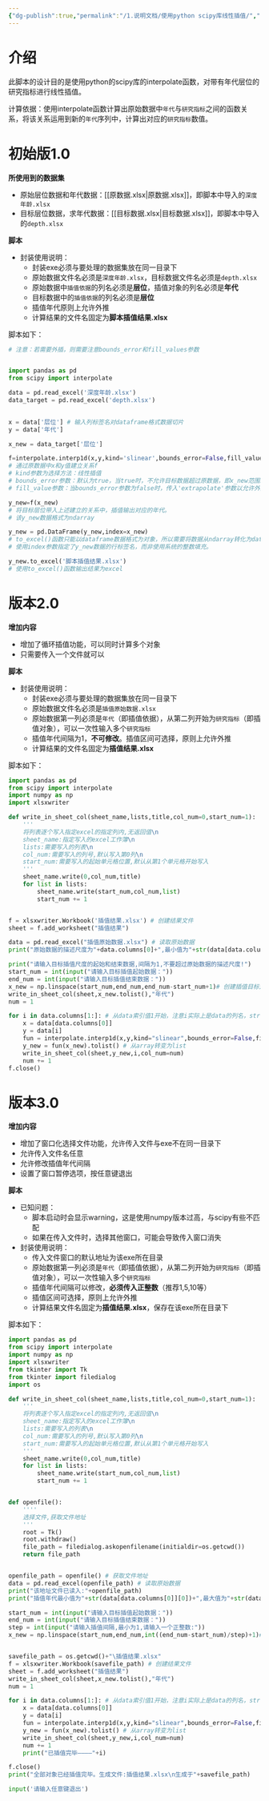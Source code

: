 ```yaml
---
{"dg-publish":true,"permalink":"/1.说明文档/使用python scipy库线性插值/","created":"2024-04-28T21:21:43.928+08:00"}
---
```



# 介绍

此脚本的设计目的是使用python的scipy库的interpolate函数，对带有年代层位的研究指标进行线性插值。

计算依据：使用interpolate函数计算出原始数据中`年代`与`研究指标`之间的函数关系，将该关系运用到新的`年代`序列中，计算出对应的`研究指标`数值。

# 初始版1.0

**所使用到的数据集**
- 原始层位数据和年代数据：[[原数据.xlsx\|原数据.xlsx]]，即脚本中导入的`深度年龄.xlsx`
- 目标层位数据，求年代数据：[[目标数据.xlsx\|目标数据.xlsx]]，即脚本中导入的`depth.xlsx`

**脚本**
- 封装使用说明：
	- 封装exe必须与要处理的数据集放在同一目录下
	- 原始数据文件名必须是`深度年龄.xlsx`，目标数据文件名必须是`depth.xlsx`
	- 原始数据中`插值依据`的列名必须是**层位**，插值对象的列名必须是**年代**
	- 目标数据中的`插值依据`的列名必须是**层位**
	- 插值年代原则上允许外推
	- 计算结果的文件名固定为**脚本插值结果.xlsx**

脚本如下：
```python
# 注意：若需要外插，则需要注意bounds_error和fill_values参数


import pandas as pd
from scipy import interpolate 

data = pd.read_excel('深度年龄.xlsx')
data_target = pd.read_excel('depth.xlsx')

  
x = data['层位'] # 输入列标签名对dataframe格式数据切片
y = data['年代']

x_new = data_target['层位']

f=interpolate.interp1d(x,y,kind='slinear',bounds_error=False,fill_value='extrapolate')
# 通过原数据中x和y值建立关系f
# kind参数为选择方法：线性插值
# bounds_error参数：默认为true，当true时，不允许目标数据超过原数据，即x_new范围必须小于x。若插值需要外推，则将该参数改为false。
# fill_value参数：当bounds_error参数为false时，传入'extrapolate'参数以允许外推

y_new=f(x_new)
# 将目标层位带入上述建立的关系中，插值输出对应的年代。
# 该y_new数据格式为ndarray 

y_new = pd.DataFrame(y_new,index=x_new)
# to_excel()函数只能以dataframe数据格式为对象，所以需要将数据从ndarray转化为dataframe
# 使用index参数指定了y_new数据的行标签名，而非使用系统的整数填充。

y_new.to_excel('脚本插值结果.xlsx')
# 使用to_excel()函数输出结果为excel
```


# 版本2.0

**增加内容**
- 增加了循环插值功能，可以同时计算多个对象
- 只需要传入一个文件就可以


**脚本**
- 封装使用说明：
	- 封装exe必须与要处理的数据集放在同一目录下
	- 原始数据文件名必须是`插值原始数据.xlsx`
	- 原始数据第一列必须是`年代`（即插值依据），从第二列开始为`研究指标`（即插值对象），可以一次性输入多个`研究指标`
	- 插值年代间隔为1，**不可修改**。插值区间可选择，原则上允许外推
	- 计算结果的文件名固定为**插值结果.xlsx**

脚本如下：
```python
import pandas as pd
from scipy import interpolate
import numpy as np
import xlsxwriter

def write_in_sheet_col(sheet_name,lists,title,col_num=0,start_num=1):
    '''
    将列表逐个写入指定excel的指定列内,无返回值\n
    sheet_name:指定写入的excel工作簿\n
    lists:需要写入的列表\n
    col_num:需要写入的列号,默认写入第0列\n
    start_num:需要写入的起始单元格位置,默认从第1个单元格开始写入
    '''
    sheet_name.write(0,col_num,title)
    for list in lists:
        sheet_name.write(start_num,col_num,list)
        start_num += 1


f = xlsxwriter.Workbook('插值结果.xlsx') # 创建结果文件
sheet = f.add_worksheet("插值结果")

data = pd.read_excel("插值原始数据.xlsx") # 读取原始数据
print("原始数据的描述尺度为"+data.columns[0]+",最小值为"+str(data[data.columns[0]][0])+",最大值为"+str(data[data.columns[0]][len(data[data.columns[0]])-1]))

print("请输入目标插值尺度的起始和结束数据,间隔为1,不要超过原始数据的描述尺度!")
start_num = int(input("请输入目标插值起始数据："))
end_num = int(input("请输入目标插值结束数据："))
x_new = np.linspace(start_num,end_num,end_num-start_num+1)# 创建插值目标对象
write_in_sheet_col(sheet,x_new.tolist(),"年代")
num = 1

for i in data.columns[1:]: # 从data索引值1开始，注意i实际上是data的列名，str
    x = data[data.columns[0]]
    y = data[i]
    fun = interpolate.interp1d(x,y,kind="slinear",bounds_error=False,fill_value="extrapolate")
    y_new = fun(x_new).tolist() # 从array转变为list
    write_in_sheet_col(sheet,y_new,i,col_num=num)
    num += 1
f.close()
```



# 版本3.0

**增加内容**
- 增加了窗口化选择文件功能，允许传入文件与exe不在同一目录下
- 允许传入文件名任意
- 允许修改插值年代间隔
- 设置了窗口暂停选项，按任意键退出

**脚本**
- 已知问题：
	- 脚本启动时会显示warning，这是使用numpy版本过高，与scipy有些不匹配
	- 如果在传入文件时，选择其他窗口，可能会导致传入窗口消失
- 封装使用说明：
	- 传入文件窗口的默认地址为该exe所在目录
	- 原始数据第一列必须是`年代`（即插值依据），从第二列开始为`研究指标`（即插值对象），可以一次性输入多个`研究指标`
	- 插值年代间隔可以修改，**必须传入正整数**（推荐1,5,10等）
	- 插值区间可选择，原则上允许外推
	- 计算结果文件名固定为**插值结果.xlsx**，保存在该exe所在目录下

脚本如下：
```python
import pandas as pd
from scipy import interpolate
import numpy as np
import xlsxwriter
from tkinter import Tk
from tkinter import filedialog
import os

def write_in_sheet_col(sheet_name,lists,title,col_num=0,start_num=1):
    '''
    将列表逐个写入指定excel的指定列内,无返回值\n
    sheet_name:指定写入的excel工作簿\n
    lists:需要写入的列表\n
    col_num:需要写入的列号,默认写入第0列\n
    start_num:需要写入的起始单元格位置,默认从第1个单元格开始写入
    '''
    sheet_name.write(0,col_num,title)
    for list in lists:
        sheet_name.write(start_num,col_num,list)
        start_num += 1


def openfile():
    ''''
    选择文件,获取文件地址
    '''
    root = Tk()
    root.withdraw()
    file_path = filedialog.askopenfilename(initialdir=os.getcwd())
    return file_path


openfile_path = openfile() # 获取文件地址
data = pd.read_excel(openfile_path) # 读取原始数据
print("该地址文件已读入:"+openfile_path)
print("插值年代最小值为"+str(data[data.columns[0]][0])+",最大值为"+str(data[data.columns[0]][len(data[data.columns[0]])-1])) # 反馈年代基本情况

start_num = int(input("请输入目标插值起始数据："))
end_num = int(input("请输入目标插值结束数据："))
step = int(input("请输入插值间隔,最小为1,请输入一个正整数:"))
x_new = np.linspace(start_num,end_num,int((end_num-start_num)/step)+1)# 创建插值目标对象


savefile_path = os.getcwd()+"\插值结果.xlsx"
f = xlsxwriter.Workbook(savefile_path) # 创建结果文件
sheet = f.add_worksheet("插值结果")
write_in_sheet_col(sheet,x_new.tolist(),"年代")
num = 1

for i in data.columns[1:]: # 从data索引值1开始，注意i实际上是data的列名，str
    x = data[data.columns[0]]
    y = data[i]
    fun = interpolate.interp1d(x,y,kind="slinear",bounds_error=False,fill_value="extrapolate")
    y_new = fun(x_new).tolist() # 从array转变为list
    write_in_sheet_col(sheet,y_new,i,col_num=num)
    num += 1
    print("已插值完毕————"+i)

f.close()
print("全部对象已经插值完毕。生成文件:插值结果.xlsx\n生成于"+savefile_path)

input('请输入任意键退出')
```